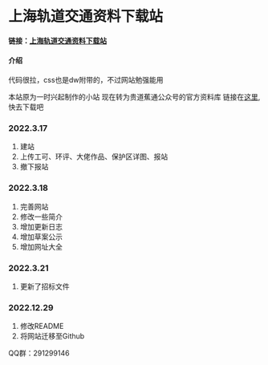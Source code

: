 # 上海轨道交通资料下载站

#### 链接：[上海轨道交通资料下载站](shmetrodl.ink)

#### 介绍

代码很拉，css也是dw附带的，不过网站勉强能用

本站原为一时兴起制作的小站
现在转为贵道蕉通公众号的官方资料库
链接在[这里](shmetrodl.ink),快去下载吧


### 2022.3.17

1.  建站
2.  上传工可、环评、大佬作品、保护区详图、报站
3.  撤下报站

### 2022.3.18

1.  完善网站
2.  修改一些简介
3.  增加更新日志
4.  增加草案公示
5.  增加网址大全



### 2022.3.21
1. 更新了招标文件



### 2022.12.29
1. 修改README
2. 将网站迁移至Github

QQ群：291299146
